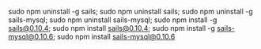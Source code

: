sudo npm uninstall -g sails; sudo npm uninstall sails; sudo npm uninstall -g sails-mysql; sudo npm uninstall sails-mysql; sudo npm install -g sails@0.10.4; sudo npm install sails@0.10.4; sudo npm install -g sails-mysql@0.10.6; sudo npm install sails-mysql@0.10.6
